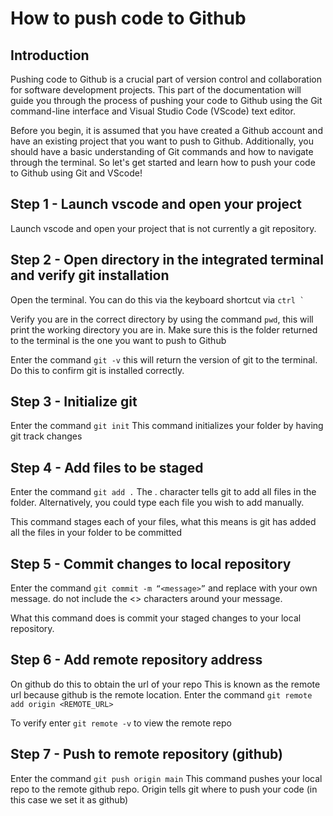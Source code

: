 # How to push code to Github

## Introduction

Pushing code to Github is a crucial part of version control and collaboration for software development projects. This part of the documentation will guide you through the process of pushing your code to Github using the Git command-line interface and Visual Studio Code (VScode) text editor.

Before you begin, it is assumed that you have created a Github account and have an existing project that you want to push to Github. Additionally, you should have a basic understanding of Git commands and how to navigate through the terminal.
So let's get started and learn how to push your code to Github using Git and VScode!

## Step 1 - Launch vscode and open your project

Launch vscode and open your project that is not currently a git repository.

## Step 2 - Open directory in the integrated terminal and verify git installation

Open the terminal. You can do this via the keyboard shortcut via ``` ctrl ` ```

Verify you are in the correct directory by using the command `pwd`, this will print the working directory you are in. Make sure this is the folder returned to the terminal is the one you want to push to Github

Enter the command `git -v` this will return the version of git to the terminal. Do this to confirm git is installed correctly.

## Step 3 - Initialize git

Enter the command `git init`
This command initializes your folder by having git track changes

## Step 4 - Add files to be staged

Enter the command `git add .`
The . character tells git to add all files in the folder. Alternatively, you could type each file you wish to add manually.

This command stages each of your files, what this means is git has added all the files in your folder to be committed

## Step 5 - Commit changes to local repository

Enter the command `git commit -m “<message>”` and replace <message> with your own message. do not include the <> characters around your message.

What this command does is commit your staged changes to your local repository.

## Step 6 - Add remote repository address

On github do this to obtain the url of your repo
This is known as the remote url because github is the remote location.
Enter the command `git remote add origin <REMOTE_URL>`

To verify enter `git remote -v` to view the remote repo

## Step 7 - Push to remote repository (github)

Enter the command `git push origin main`
This command pushes your local repo to the remote github repo.
Origin tells git where to push your code (in this case we set it as github)
